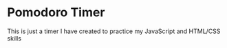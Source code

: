 # Pomodoro Timer

This is just a timer I have created to practice my JavaScript and HTML/CSS skills 